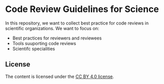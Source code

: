 # Code Review Guidelines for Science

In this repository, we want to collect best practice for code reviews in scientific organizations. We want to focus on:
- Best practices for reviewers and reviewees
- Tools suuporting code reviews
- Scientifc specialities

## License
The content is licensed under the [CC BY 4.0 license](https://creativecommons.org/licenses/by/4.0/).

